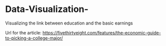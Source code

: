 # Data-Visualization-
Visualizing the link between education and the basic earnings

Url for the article:
https://fivethirtyeight.com/features/the-economic-guide-to-picking-a-college-major/
